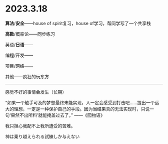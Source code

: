 # 2023.3.18

**算法**/**安全**——house of spirit复习，house of学习，帮同学写了一个共享栈

**高数**/概率论——同步练习

英语/**日语**——

编程/开发——

项目/网络——

其他——疯狂的玩东方

------

感觉不好的事情会发生（长期）

“如果一个触手可及的梦想最终未能实现，人一定会感受到打击吧……提出一个远大的理想，一定是一种保护自己的手段。因为当结果真的无法实现时，只说一句‘果然不出所料’就能掩盖过去了。” ——《囮物语》

我只担心我配不上我所遭受的苦难。

神は乗り越えられる試練しか与えない

